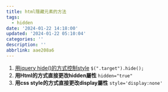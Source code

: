 ```yaml
---
title: html隱藏元素的方法
tags:
  - hidden
date: '2024-01-22 14:18:00'
updated: '2024-01-22 05:10:04'
categories: ''
description: ''
abbrlink: aae208a6
---
```

1. [用jquery hide()的方式控制style](https://api.jquery.com/hide/)
	`$(".target").hide();`
2. **用Html的方式直接更改hidden屬性**
	`hidden="true"`
3. **用css style的方式直接更改display屬性** 
	`style='display:none'`